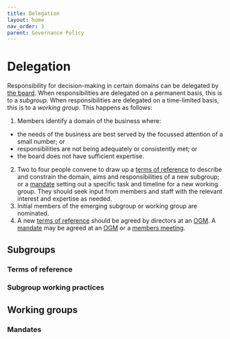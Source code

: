 ```yaml
---
title: Delegation
layout: home
nav_order: 3
parent: Governance Policy
---
```


# Delegation

Responsibility for decision-making in certain domains can be delegated by [the board](boarddecisions). When responsibilities are delegated on a permanent basis, this is to a _subgroup_. When responsibilities are delegated on a time-limited basis, this is to a _working group_. This happens as follows:

1. Members identify a domain of the business where:
  * the needs of the business are best served by the focussed attention of a small number; or
  * responsibilities are not being adequately or consistently met; or
  * the board does not have sufficient expertise.
2. Two to four people convene to draw up a [terms of reference](#terms-of-reference) to describe and constrain the domain, aims and responsibilities of a new subgroup; or a [mandate](#mandates) setting out a specific task and timeline for a new working group. They should seek input from members and staff with the relevant interest and expertise as needed.
3. Initial members of the emerging subgroup or working group are nominated.
4. A new [terms of reference](#terms-of-reference) should be agreed by directors at an [OGM](directorsmeetings#ordinary-general-meeting). A [mandate](#mandate) may be agreed at an [OGM](directorsmeetings#ordinary-general-meeting) or a [members meeting](directorsmeetings#members-meeting).

## Subgroups

### Terms of reference

### Subgroup working practices

## Working groups

### Mandates